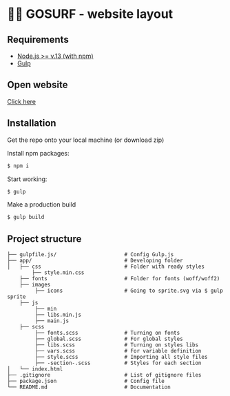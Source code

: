 # 🏄‍♂️ GOSURF - website layout

## Requirements

* [Node.js >= v.13 (with npm)](https://nodejs.org/en/)
* [Gulp](https://www.npmjs.com/package/gulp)

## Open website

[Click here](https://recipebookprod.vercel.app/)

## Installation 

Get the repo onto your local machine (or download zip)

Install npm packages:

```bash
$ npm i
```

Start working:

```bash
$ gulp
```
Make a production build

```bash
$ gulp build
```

## Project structure
```
├── gulpfile.js/                      # Config Gulp.js
├── app/                              # Developing folder
│   ├── css                           # Folder with ready styles
        ├── style.min.css   
    ├── fonts                         # Folder for fonts (woff/woff2)
    ├── images
         ├── icons                    # Going to sprite.svg via $ gulp sprite   
    ├── js
         ├── min                      
         ├── libs.min.js
         ├── main.js
    ├── scss
         ├── fonts.scss               # Turning on fonts
         ├── global.scss              # For global styles
         ├── libs.scss                # Turning on styles libs
         ├── vars.scss                # For variable definition
         ├── style.scss               # Importing all style files
         ├── -section-.scss           # Styles for each section
│   └── index.html
├── .gitignore                        # List of gitignore files
├── package.json                      # Config file
└── README.md                         # Documentation
```
